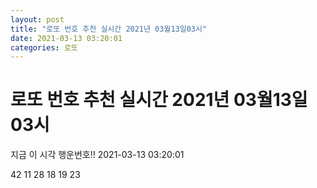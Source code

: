 ```yaml
---
layout: post
title: "로또 번호 추천 실시간 2021년 03월13일03시"
date: 2021-03-13 03:20:01
categories: 로또
---
```


# 로또 번호 추천 실시간 2021년 03월13일03시

지금 이 시각 행운번호!! 2021-03-13 03:20:01

 42  11  28  18  19  23 

